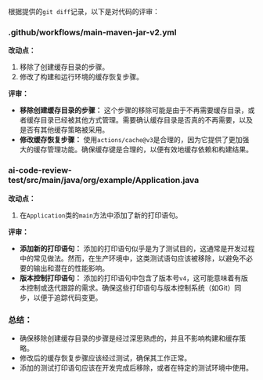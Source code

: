 根据提供的`git diff`记录，以下是对代码的评审：

### .github/workflows/main-maven-jar-v2.yml

**改动点：**
1. 移除了创建缓存目录的步骤。
2. 修改了构建和运行环境的缓存恢复步骤。

**评审：**
- **移除创建缓存目录的步骤：** 这个步骤的移除可能是由于不再需要缓存目录，或者缓存目录已经被其他方式管理。需要确认缓存目录是否真的不再需要，以及是否有其他缓存策略被采用。
- **修改缓存恢复步骤：** 使用`actions/cache@v3`是合理的，因为它提供了更加强大的缓存管理功能。确保缓存键是合理的，以便有效地缓存依赖和构建结果。

### ai-code-review-test/src/main/java/org/example/Application.java

**改动点：**
1. 在`Application`类的`main`方法中添加了新的打印语句。

**评审：**
- **添加新的打印语句：** 添加的打印语句似乎是为了测试目的，这通常是开发过程中的常见做法。然而，在生产环境中，这类测试语句应该被移除，以避免不必要的输出和潜在的性能影响。
- **版本控制打印语句：** 添加的打印语句中包含了版本号`v4`，这可能意味着有版本控制或迭代跟踪的需求。确保这些打印语句与版本控制系统（如Git）同步，以便于追踪代码变更。

### 总结：
- 确保移除创建缓存目录的步骤是经过深思熟虑的，并且不影响构建和缓存策略。
- 修改后的缓存恢复步骤应该经过测试，确保其工作正常。
- 添加的测试打印语句应该在开发完成后移除，或者在特定的测试环境中使用。